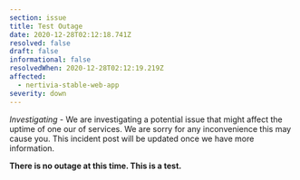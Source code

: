 ```yaml
---
section: issue
title: Test Outage
date: 2020-12-28T02:12:18.741Z
resolved: false
draft: false
informational: false
resolvedWhen: 2020-12-28T02:12:19.219Z
affected:
  - nertivia-stable-web-app
severity: down
---
```

*Investigating* - We are investigating a potential issue that might affect the uptime of one our of services. We are sorry for any inconvenience this may cause you. This incident post will be updated once we have more information.

**There is no outage at this time. This is a test.**